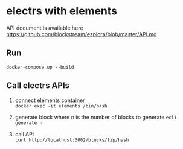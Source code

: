 # electrs with elements

API document is available here https://github.com/blockstream/esplora/blob/master/API.md

## Run

`docker-compose up --build`

## Call electrs APIs

1. connect elements container  
`docker exec -it elements /bin/bash`

2. generate block where n is the number of blocks to generate
`ecli generate n`

3. call API  
`curl http://localhost:3002/blocks/tip/hash`
